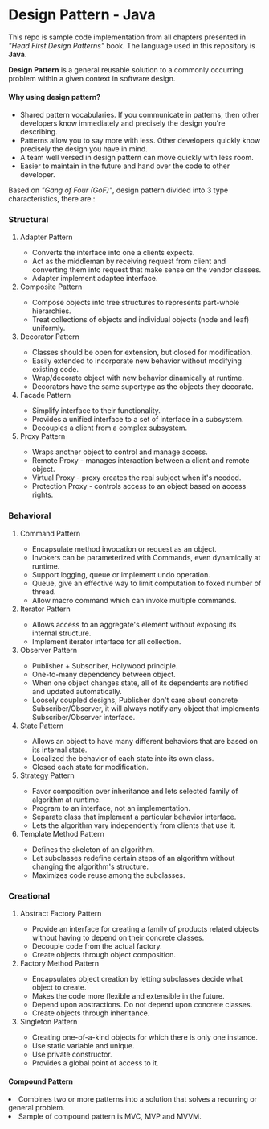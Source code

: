 # Design Pattern - Java

This repo is sample code implementation from all chapters presented in <i>"Head First Design Patterns"</i> book. 
The language used in this repository is <b>Java</b>.

<b>Design Pattern</b> is a general reusable solution to a commonly occurring problem within a given context in software design.

<h4>Why using design pattern?</h4>
<ul>
<li>Shared pattern vocabularies. If you communicate in patterns, then other developers know immediately and precisely the design you're describing.</li>
<li>Patterns allow you to say more with less. Other developers quickly know precisely the design you have in mind.</li>
<li>A team well versed in design pattern can move quickly with less room.</li>
<li>Easier to maintain in the future and hand over the code to other developer.</li>
</ul>

Based on <i>"Gang of Four (GoF)"</i>, design pattern divided into 3 type characteristics, there are :

<h3>Structural</h3>
<ol>

<li>Adapter Pattern</li>
<ul>
<li>Converts the interface into one a clients expects.</li>
<li>Act as the middleman by receiving request from client and converting them into request that make sense on the vendor classes.</li>
<li>Adapter implement adaptee interface.</li>
</ul>

<li>Composite Pattern</li>
<ul>
<li>Compose objects into tree structures to represents part-whole hierarchies.</li>
<li>Treat collections of objects and individual objects (node and leaf) uniformly.</li>
</ul>

<li>Decorator Pattern</li>
<ul>
<li>Classes should be open for extension, but closed for  modification.</li>
<li>Easily extended to incorporate new behavior without modifying existing code.</li>
<li>Wrap/decorate object with new behavior dinamically at runtime.</li>
<li>Decorators have the same supertype as the objects they decorate.</li>
</ul>

<li>Facade Pattern</li>
<ul>
<li>Simplify interface to their functionality.</li>
<li>Provides a unified interface to a set of interface in a subsystem.</li>
<li>Decouples a client from a complex subsystem.</li>
</ul>

<li>Proxy Pattern</li>
<ul>
<li>Wraps another object to control and manage access.</li>
<li>Remote Proxy - manages interaction between a client and remote object.</li>
<li>Virtual Proxy - proxy creates the real subject when it's needed.</li>
<li>Protection Proxy - controls access to an object based on access rights.</li>
</ul>

</ol>

<h3>Behavioral</h3>
<ol>

<li>Command Pattern</li>
<ul>
<li>Encapsulate method invocation or request as an object.</li>
<li>Invokers can be parameterized with Commands, even dynamically at runtime.</li>
<li>Support logging, queue or implement undo operation.</li>
<li>Queue, give an effective way to limit computation to foxed number of thread.</li>
<li>Allow macro command which can invoke multiple commands.</li>
</ul>

<li>Iterator Pattern</li>
<ul>
<li>Allows access to an aggregate's element without exposing its internal structure.</li>
<li>Implement iterator interface for all collection.</li>
</ul>

<li>Observer Pattern</li>
<ul>
<li>Publisher + Subscriber, Holywood principle.</li>
<li>One-to-many dependency between object.</li>
<li>When one object changes state, all of its dependents are notified and updated automatically.</li>
<li>Loosely coupled designs, Publisher don't care about concrete Subscriber/Observer, it will always notify any object that implements Subscriber/Observer interface.</li>
</ul>

<li>State Pattern</li>
<ul>
<li>Allows an object to have many different behaviors that are based on its internal state.</li>
<li>Localized the behavior of each state into its own class.</li>
<li>Closed each state for modification.</li>
</ul>

<li>Strategy Pattern</li>
<ul>
<li>Favor composition over inheritance and lets selected family of algorithm at runtime.</li>
<li>Program to an interface, not an implementation.</li>
<li>Separate class that implement a particular behavior interface.</li>
<li>Lets the algorithm vary independently from clients that use it.</li>
</ul>

<li>Template Method Pattern</li>
<ul>
<li>Defines the skeleton of an algorithm.</li>
<li>Let subclasses redefine certain steps of an algorithm without changing the algorithm's structure.</li>
<li>Maximizes code reuse among the subclasses.</li>
</ul>

</ol>

<h3>Creational</h3>
<ol>

<li>Abstract Factory Pattern</li>
<ul>
<li>Provide an interface for creating a family of products related objects without having to depend on their concrete classes.</li>
<li>Decouple code from the actual factory.</li>
<li>Create objects through object composition.</li>
</ul>

<li>Factory Method Pattern</li>
<ul>
<li>Encapsulates object creation by letting subclasses decide what object to create.</li>
<li>Makes the code more flexible and extensible in the future.</li>
<li>Depend upon abstractions. Do not depend upon concrete classes.</li>
<li>Create objects through inheritance.</li>
</ul>

<li>Singleton Pattern</li>
<ul>
<li>Creating one-of-a-kind objects for which there is only one instance.</li>
<li>Use static variable and unique.</li>
<li>Use private constructor.</li>
<li>Provides a global point of access to it.</li>
</ul>

</ol>

<h4>Compound Pattern</h4>
<li>Combines two or  more patterns into a solution that solves a recurring or general problem.</li>
<li>Sample of compound pattern is MVC, MVP and MVVM.</li>
